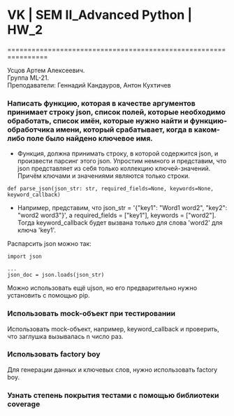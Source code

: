 # VK | SEM II_Advanced Python | HW_2

================================================================ 
  
Усцов Артем Алексеевич.  
Группа ML-21.  
Преподаватели: Геннадий Кандауров, Антон Кухтичев

### Написать функцию, которая в качестве аргументов принимает строку json, список полей, которые необходимо обработать, список имён, которые нужно найти и функцию-обработчика имени, который срабатывает, когда в каком-либо поле было найдено ключевое имя.

- Функция, должна принимать строку, в которой содержится json, и произвести парсинг этого json. Упростим немного и представим, что json представляет из себя только коллекцию ключей-значений. Причём ключами и значениями являются только строки.

```
def parse_json(json_str: str, required_fields=None, keywords=None, keyword_callback)
```

- Например, представим, что json_str = '{"key1": "Word1 word2", "key2": "word2 word3"}', а required_fields = ["key1"], keywords = ["word2"]. Тогда keyword_callback будет вызвана только для слова 'word2' для ключа 'key1'.  

Распарсить json можно так:
```
import json

...
json_doc = json.loads(json_str)
```

Можно использовать ещё ujson, но его предварительно нужно установить с помощью pip.

### Использовать mock-объект при тестировании  
Использовать mock-объект, например, keyword_callback и проверить, что заглушка вызывалась n число раз.  

### Использовать factory boy  
Для генерации данных и ключевых слов, нужно использовать factory boy.

### Узнать степень покрытия тестами с помощью библиотеки coverage  

